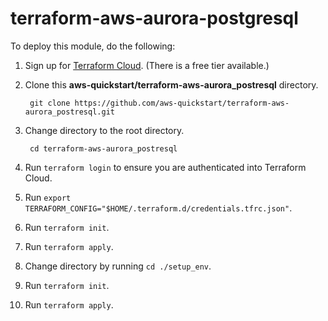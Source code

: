 # terraform-aws-aurora-postgresql
To deploy this module, do the following:
1. Sign up for [Terraform Cloud](https://app.terraform.io/signup/account). (There is a free tier available.)
2. Clone this **aws-quickstart/terraform-aws-aurora_postresql** directory.

        git clone https://github.com/aws-quickstart/terraform-aws-aurora_postresql.git

3. Change directory to the root directory.

        cd terraform-aws-aurora_postresql

4. Run `terraform login` to ensure you are authenticated into Terraform Cloud.
5. Run `export TERRAFORM_CONFIG="$HOME/.terraform.d/credentials.tfrc.json"`.
6. Run `terraform init`.
7. Run `terraform apply`.
8. Change directory by running `cd ./setup_env`.
9. Run `terraform init`.
10. Run `terraform apply`.
